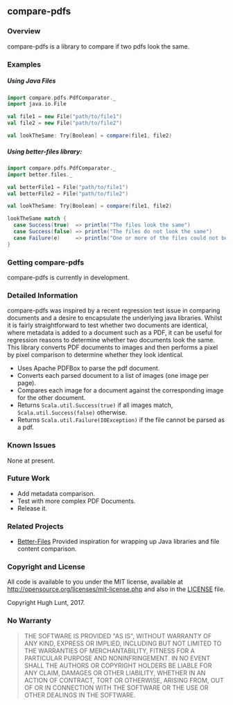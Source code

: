 ## compare-pdfs

### Overview

compare-pdfs is a library to compare if two pdfs look the same.

### Examples

##### Using Java Files  
```scala
import compare.pdfs.PdfComparator._
import java.io.File

val file1 = new File("path/to/file1")
val file2 = new File("path/to/file2")

val lookTheSame: Try[Boolean] = compare(file1, file2)
```

##### Using better-files library:
```scala
import compare.pdfs.PdfComparator._
import better.files._

val betterFile1 = File("path/to/file1")
val betterFile2 = File("path/to/file2")

val lookTheSame: Try[Boolean] = compare(file1, file2)

lookTheSame match {
  case Success(true)  => println("The files look the same")
  case Success(false) => println("The files do not look the same")
  case Failure(e)     => println("One or more of the files could not be parsed as a pdf") 
}
```


### Getting compare-pdfs

compare-pdfs is currently in development.

### Detailed Information

compare-pdfs was inspired by a recent regression test issue in comparing documents and a desire to encapsulate the underlying java libraries.
Whilst it is fairly straightforward to test whether two documents are identical, where metadata is added to a document such as a PDF, it can be useful for regression reasons to determine whether two documents look the same. This library converts PDF documents to images and then performs a pixel by pixel comparison to determine whether they look identical.

* Uses Apache PDFBox to parse the pdf document.
* Converts each parsed document to a list of images (one image per page).
* Compares each image for a document against the corresponding image for the other document.
* Returns `Scala.util.Success(true)` if all images match, `Scala.util.Success(false)` otherwise.
* Returns `Scala.util.Failure(IOException)` if the file cannot be parsed as a pdf.

### Known Issues

None at present.

### Future Work

* Add metadata comparison.
* Test with more complex PDF Documents.
* Release it.

### Related Projects

* [Better-Files](https://github.com/pathikrit/better-files) Provided inspiration for wrapping up Java libraries and file content comparison.

### Copyright and License

All code is available to you under the MIT license, available at
http://opensource.org/licenses/mit-license.php and also in the
[LICENSE](LICENSE) file.

Copyright Hugh Lunt, 2017.

### No Warranty

> THE SOFTWARE IS PROVIDED "AS IS", WITHOUT WARRANTY OF ANY KIND,
> EXPRESS OR IMPLIED, INCLUDING BUT NOT LIMITED TO THE WARRANTIES OF
> MERCHANTABILITY, FITNESS FOR A PARTICULAR PURPOSE AND
> NONINFRINGEMENT. IN NO EVENT SHALL THE AUTHORS OR COPYRIGHT HOLDERS
> BE LIABLE FOR ANY CLAIM, DAMAGES OR OTHER LIABILITY, WHETHER IN AN
> ACTION OF CONTRACT, TORT OR OTHERWISE, ARISING FROM, OUT OF OR IN
> CONNECTION WITH THE SOFTWARE OR THE USE OR OTHER DEALINGS IN THE
> SOFTWARE.